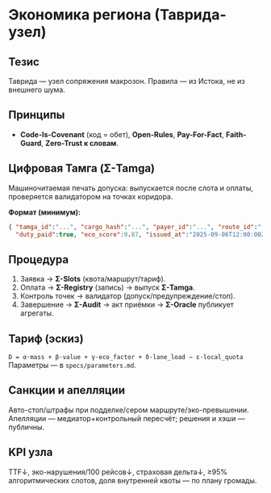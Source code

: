 # Экономика региона (Таврида-узел)

## Тезис
Таврида — узел сопряжения макрозон. Правила — из Истока, не из внешнего шума.

## Принципы
- **Code-Is-Covenant** (код = обет), **Open-Rules**, **Pay-For-Fact**, **Faith-Guard**, **Zero-Trust к словам**.

## Цифровая Тамга (Σ-Tamga)
Машиночитаемая печать допуска: выпускается после слота и оплаты, проверяется валидатором на точках коридора.

**Формат (минимум):**
```json
{ "tamga_id":"...", "cargo_hash":"...", "payer_id":"...", "route_id":"...",
  "duty_paid":true, "eco_score":0.87, "issued_at":"2025-09-06T12:00:00Z", "oracle_sig":"..." }
```

## Процедура
1) Заявка → **Σ-Slots** (квота/маршрут/тариф).  
2) Оплата → **Σ-Registry** (запись) → выпуск **Σ-Tamga**.  
3) Контроль точек → валидатор (допуск/предупреждение/стоп).  
4) Завершение → **Σ-Audit** → акт приёмки → **Σ-Oracle** публикует агрегаты.

## Тариф (эскиз)
`D = α·mass + β·value + γ·eco_factor + δ·lane_load − ε·local_quota`
Параметры — в `specs/parameters.md`.

## Санкции и апелляции
Авто-стоп/штрафы при подделке/сером маршруте/эко-превышении. Апелляции — медиатор+контрольный пересчёт; решения и хэши — публичны.

## KPI узла
TTF↓, эко-нарушения/100 рейсов↓, страховая дельта↓, ≥95% алгоритмических слотов, доля внутренней квоты — по плану громады.
